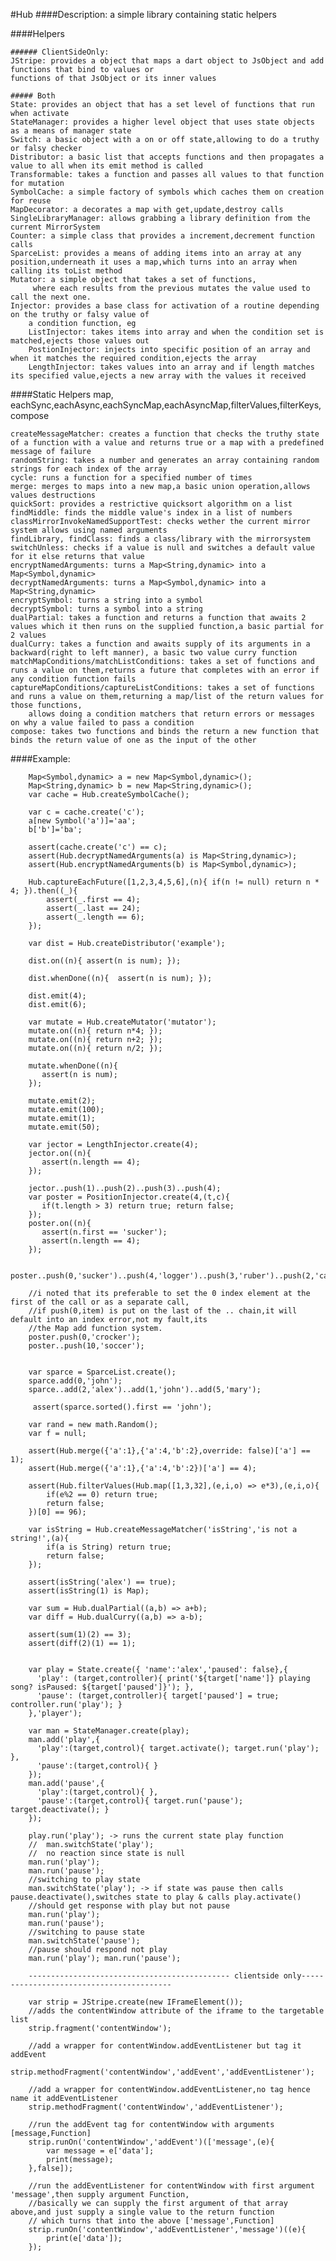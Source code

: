 #Hub
####Description:
	a simple library containing static helpers

####Helpers
	
	###### ClientSideOnly:
	JStripe: provides a object that maps a dart object to JsObject and add functions that bind to values or
	functions of that JsObject or its inner values
	
	##### Both
	State: provides an object that has a set level of functions that run when activate
	StateManager: provides a higher level object that uses state objects as a means of manager state
	Switch: a basic object with a on or off state,allowing to do a truthy or falsy checker
	Distributor: a basic list that accepts functions and then propagates a value to all when its emit method is called
	Transformable: takes a function and passes all values to that function for mutation
	SymbolCache: a simple factory of symbols which caches them on creation for reuse
	MapDecorator: a decorates a map with get,update,destroy calls
	SingleLibraryManager: allows grabbing a library definition from the current MirrorSystem
	Counter: a simple class that provides a increment,decrement function calls
	SparceList: provides a means of adding items into an array at any position,underneath it uses a map,which turns into an array when calling its toList method
	Mutator: a simple object that takes a set of functions,
		 where each results from the previous mutates the value used to call the next one.
	Injector: provides a base class for activation of a routine depending on the truthy or falsy value of
		a condition function, eg 
		ListInjector: takes items into array and when the condition set is matched,ejects those values out
		PostionInjector: injects into specific position of an array and when it matches the required condition,ejects the array
		LengthInjector: takes values into an array and if length matches its specified value,ejects a new array with the values it received
		
####Static Helpers
	map, eachSync,eachAsync,eachSyncMap,eachAsyncMap,filterValues,filterKeys,compose
	
	createMessageMatcher: creates a function that checks the truthy state of a function with a value and returns true or a map with a predefined message of failure
	randomString: takes a number and generates an array containing random strings for each index of the array
	cycle: runs a function for a specified number of times
	merge: merges to maps into a new map,a basic union operation,allows values destructions 
	quickSort: provides a restrictive quicksort algorithm on a list
	findMiddle: finds the middle value's index in a list of numbers
	classMirrorInvokeNamedSupportTest: checks wether the current mirror system allows using named arguments
	findLibrary, findClass: finds a class/library with the mirrorsystem
	switchUnless: checks if a value is null and switches a default value for it else returns that value
	encryptNamedArguments: turns a Map<String,dynamic> into a Map<Symbol,dynamic>
	decryptNamedArguments: turns a Map<Symbol,dynamic> into a Map<String,dynamic>
	encryptSymbol: turns a string into a symbol
	decryptSymbol: turns a symbol into a string
	dualPartial: takes a function and returns a function that awaits 2 values which it then runs on the supplied function,a basic partial for 2 values
	dualCurry: takes a function and awaits supply of its arguments in a backward(right to left manner), a basic two value curry function
	matchMapConditions/matchListConditions: takes a set of functions and runs a value on them,returns a future that completes with an error if any condition function fails
	captureMapConditions/captureListConditions: takes a set of functions and runs a value on them,returning a map/list of the return values for those functions,
		allows doing a condition matchers that return errors or messages on why a value failed to pass a condition
	compose: takes two functions and binds the return a new function that binds the return value of one as the input of the other
	
####Example:
		
	
		Map<Symbol,dynamic> a = new Map<Symbol,dynamic>();
		Map<String,dynamic> b = new Map<String,dynamic>();
		var cache = Hub.createSymbolCache();
		
		var c = cache.create('c');
		a[new Symbol('a')]='aa';
		b['b']='ba';
			
		assert(cache.create('c') == c);
		assert(Hub.decryptNamedArguments(a) is Map<String,dynamic>);
		assert(Hub.encryptNamedArguments(b) is Map<Symbol,dynamic>);
		
		Hub.captureEachFuture([1,2,3,4,5,6],(n){ if(n != null) return n * 4; }).then((_){
			assert(_.first == 4);
			assert(_.last == 24);
			assert(_.length == 6);
		});
		
		var dist = Hub.createDistributor('example');
	  
		dist.on((n){ assert(n is num); });
	  
		dist.whenDone((n){  assert(n is num); }); 
		
		dist.emit(4);
		dist.emit(6);
		
		var mutate = Hub.createMutator('mutator');
		mutate.on((n){ return n*4; });
		mutate.on((n){ return n+2; });
		mutate.on((n){ return n/2; });
	  
		mutate.whenDone((n){
		   assert(n is num);
		});
		 
		mutate.emit(2);
		mutate.emit(100);
		mutate.emit(1);
		mutate.emit(50);
		 
		var jector = LengthInjector.create(4);
		jector.on((n){
		   assert(n.length == 4);
		});
		  
		jector..push(1)..push(2)..push(3)..push(4);
		var poster = PositionInjector.create(4,(t,c){
		   if(t.length > 3) return true; return false; 
		});
		poster.on((n){
		   assert(n.first == 'sucker');
		   assert(n.length == 4);
		});
		 
		poster..push(0,'sucker')..push(4,'logger')..push(3,'ruber')..push(2,'caller');
		 
		//i noted that its preferable to set the 0 index element at the first of the call or as a separate call,
		//if push(0,item) is put on the last of the .. chain,it will default into an index error,not my fault,its
		//the Map add function system.
		poster.push(0,'crocker');
		poster..push(10,'soccer');
		 
		
		var sparce = SparceList.create();
		sparce.add(0,'john');
		sparce..add(2,'alex')..add(1,'john')..add(5,'mary');
		
		 assert(sparce.sorted().first == 'john');
		 
		var rand = new math.Random();
		var f = null;
		 
		assert(Hub.merge({'a':1},{'a':4,'b':2},override: false)['a'] == 1);
		assert(Hub.merge({'a':1},{'a':4,'b':2})['a'] == 4);

		assert(Hub.filterValues(Hub.map([1,3,32],(e,i,o) => e*3),(e,i,o){ 
		    if(e%2 == 0) return true; 
		    return false; 
		})[0] == 96);

		var isString = Hub.createMessageMatcher('isString','is not a string!',(a){
		    if(a is String) return true;
		    return false;
		});
		  
		assert(isString('alex') == true);
		assert(isString(1) is Map);	
		
		var sum = Hub.dualPartial((a,b) => a+b);
		var diff = Hub.dualCurry((a,b) => a-b);
	  
		assert(sum(1)(2) == 3);
		assert(diff(2)(1) == 1);


		var play = State.create({ 'name':'alex','paused': false},{
		  'play': (target,controller){ print('${target['name']} playing song? isPaused: ${target['paused']}'); },
		  'pause': (target,controller){ target['paused'] = true; controller.run('play'); }
		},'player');
		
		var man = StateManager.create(play);
		man.add('play',{
		  'play':(target,control){ target.activate(); target.run('play'); },
		  'pause':(target,control){ }
		});
		man.add('pause',{
		  'play':(target,control){ },
		  'pause':(target,control){ target.run('pause'); target.deactivate(); }
		});
		
		play.run('play'); -> runs the current state play function
		//  man.switchState('play');
		//  no reaction since state is null
		man.run('play'); 
		man.run('pause');
		//switching to play state
		man.switchState('play'); -> if state was pause then calls pause.deactivate(),switches state to play & calls play.activate()
		//should get response with play but not pause
		man.run('play'); 
		man.run('pause');
		//switching to pause state
		man.switchState('pause');
		//pause should respond not play
		man.run('play'); man.run('pause');	
		
		--------------------------------------------- clientside only-----------------------------------------
		
		var strip = JStripe.create(new IFrameElement());
		//adds the contentWindow attribute of the iframe to the targetable list
		strip.fragment('contentWindow');
		
		//add a wrapper for contentWindow.addEventListener but tag it addEvent
		strip.methodFragment('contentWindow','addEvent','addEventListener');
		
		//add a wrapper for contentWindow.addEventListener,no tag hence name it addEventListener
		strip.methodFragment('contentWindow','addEventListener');
		
		//run the addEvent tag for contentWindow with arguments [message,Function]
		strip.runOn('contentWindow','addEvent')(['message',(e){
			var message = e['data'];
			print(message);
		},false]);
		
		//run the addEventListener for contentWindow with first argument 'message',then supply argument Function,
		//basically we can supply the first argument of that array above,and just supply a single value to the return function
		// which turns that into the above ['message',Function]
		strip.runOn('contentWindow','addEventListener','message')((e){
			print(e['data']);
		});
		

	